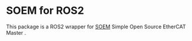 # SOEM for ROS2

This package is a ROS2 wrapper for [SOEM](https://github.com/OpenEtherCATsociety/SOEM) Simple Open Source EtherCAT Master .
